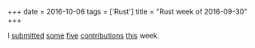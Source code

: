 +++
date = 2016-10-06
tags = ['Rust']
title = "Rust week of 2016-09-30"
+++

I [submitted][] [some][] [five][] [contributions][] [this] week.

  [submitted]: https://github.com/nickel-org/nickel.rs/pull/385
  [some]: https://github.com/dpc/slog-rs/pull/56
  [five]: https://github.com/dpc/slog-rs/pull/57
  [contributions]: https://github.com/diesel-rs/diesel/pull/456
  [this]: https://github.com/rust-lang/rust/pull/37008
